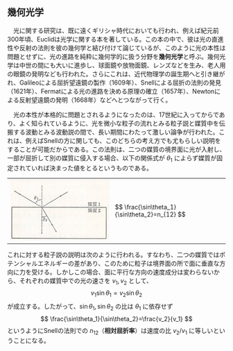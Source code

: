 
## 幾何光学

　光に関する研究は、既に遠くギリシャ時代においても行われ、例えば紀元前300年頃、Euclidは光学に関する本を著している。この本の中で、彼は光の直進性や反射の法則を彼の幾何学と結び付けて論じているが、このように光の本性は問題とせずに、光の進路を純粋に幾何学的に扱う分野を**幾何光学**と呼ぶ。幾何光学は中世の間にも大いに進歩し、球面鏡や放物面鏡、レンズなどを生み、老人用の眼鏡の発明なども行われた。さらにこれは、近代物理学の誕生期へと引き継がれ、Galileoによる屈折望遠鏡の製作（1609年）、Snellによる屈折の法則の発見（1621年）、Fermatによる光の進路を決める原理の確立（1657年）、Newtonによる反射望遠鏡の発明（1668年）などへとつながって行く。

　光の本性が本格的に問題とされるようになったのは、17世紀に入ってからであり、よく知られているように、光を微小な粒子の流れとみる粒子説と媒質中を伝搬する波動とみる波動説の間で、長い期間にわたって激しい論争が行われた。これは、例えばSnellの方に関しても、このどちらの考え方でも尤もらしい説明をすることが可能だからである。この法則は、二つの媒質の境界面に光が入射し、一部が屈折して別の媒質に侵入する場合、以下の関係式が $\theta_1$ によらず媒質が固定されていれば決まった値をとるというものである。

<table>
<tr><td>
    <img src="./images/refraction.png">
</td>
<td>
    $$
        \frac{\sin\theta_1}{\sin\theta_2}=n_{12}
    $$
</td></tr>
</table>

これに対する粒子説の説明は次のように行われる。すなわち、二つの媒質ではポテンシャルエネルギーの差があり、このために粒子は境界面の所で面に垂直な方向に力を受ける。しかしこの場合、面に平行な方向の速度成分は変わらないから、それぞれの媒質中での光の速さを $v_1,v_2$ として、
$$
    v_1\sin\theta_1=v_2\sin\theta_2
$$
が成立する。したがって、$\sin\theta_1,\sin\theta_2$ の比は $\theta_1$ に依存せず
$$
    \frac{\sin\theta_1}{\sin\theta_2}=\frac{v_2}{v_1}
$$
というようにSnellの法則での $n_{12}$（**相対屈折率**）は速度の比 $v_2/v_1$ に等しいということになる。 

<!-- 　自然界にみられる光学現象の観測や、簡単な実験からまず得られるのは**光線**という概念である。これは雲の間から漏れる太陽の光や、暗い部屋に小さな穴を通して差し込む光を観察して思いつかれたに違いない。この概念は極めて簡単なものとはいえ、光の科学的研究の第一歩になる大切なものである。光線の性質として直ちに認められるのは、まず一様な媒質中におけるその直進性であり、次にそれが平面にあたって反射される場合の規則性である。この直進性および入射角と反射角とが等しいという**反射の法則**は、既にプラトン学派にも認識されていた。もっと複雑な場合、すなわち曲面による反射はアレクサンドリアのユークリッドが取り扱っている。その著とされる「反射光学」の中には、光の入射した点における切平面に対して、入射角と反射角とが等しいことを示す図が載せられている。また、太陽光線を凹面鏡で一点に集め、ここに置いた物体に火をつけることができるという記述もあるが、まだ焦点と球面の中心とが混同して取り扱われている。この直進と反射の現象とともに、光がある物質から別の物質に入る場合に屈折するという現象も古くから知られていたに違いないが、正しい屈折の法則は古代には知られていなかった。ユークリッドの著書には、容器の底に小さな物体を置き、これが容器のふちで隠されて見えないようなときでも、水をそそいでやるとそれが見えるようになるという、よく知られた実験が記されているが、定量的な記述は見当たらない。その後、有名な天文学者プトレマイオスは、実際に入射角と屈折角とを測定し、この二つが互いに比例するとした。もちろん、これは両方の角度が小さい時にしか成り立たない。

　ヨーロッパの暗黒時代の間、科学はアラビア人によって受けつがれ発展させられた。その中でも光学に関するものはよく知られており、アル・ハゼンの「光学」の中に集成されている。この書物の中で彼は、反射の法則について入射光線と反射光線とは垂線とともに同じ平面内にあるという事実を付け加えて、この法則に完全な表現を与えた。また、さらに進んで球面鏡や放物面鏡における光線の反射も取り扱っており、ユークリッドが球の中心と混同した焦点の位置を正しく認識している。そればかりではなく、全ての光線が同じ点に収束するのでないということ、すなわち
球面収差の存在にも気づいていたらしい。

　一方、光の屈折についてはプトレマイオスと同じような実験を行って、彼は入射角と屈折角との比は一定でないことを見出し、プトレマイオスの誤りを明らかにしたが、まだ正しい屈折の法則を発見するまでには至らなかった。また、アル・ハゼンは人間の眼の解剖図をその書物にのせ、生理光学についても記述している。ガラス体、角膜、網膜などの名前は彼の用いたアラビア語のラテン訳から出ている。 -->